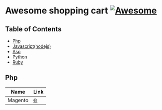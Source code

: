# Awesome shopping cart [![Awesome](https://cdn.rawgit.com/sindresorhus/awesome/d7305f38d29fed78fa85652e3a63e154dd8e8829/media/badge.svg)](https://github.com/sindresorhus/awesome)

## Table of Contents
+ [Php](#Php)
+ [Javascript(nodejs)](#Javascript(nodejs))
+ [Asp](#Asp)
+ [Python](#Python)
+ [Ruby](#ruby)

## Php

|    Name        | Link         |
| ------------- |-------------| 
| Magento      | [🌐](https://magento.com/) |


